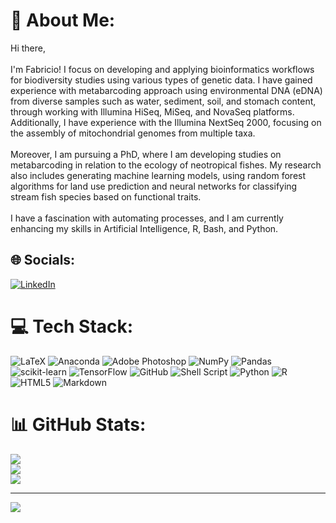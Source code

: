 # 💫 About Me:
Hi there,<br><br>I'm Fabricio! I focus on developing and applying bioinformatics workflows for biodiversity studies using various types of genetic data. I have gained experience with metabarcoding approach using environmental DNA (eDNA) from diverse samples such as water, sediment, soil, and stomach content, through working with Illumina HiSeq, MiSeq, and NovaSeq platforms. Additionally, I have experience with the Illumina NextSeq 2000, focusing on the assembly of mitochondrial genomes from multiple taxa.<br><br>Moreover, I am pursuing a PhD, where I am developing studies on metabarcoding in relation to the ecology of neotropical fishes. My research also includes generating machine learning models, using random forest algorithms for land use prediction and neural networks for classifying stream fish species based on functional traits.<br><br>I have a fascination with automating processes, and I am currently enhancing my skills in Artificial Intelligence, R, Bash, and Python.


## 🌐 Socials:
[![LinkedIn](https://img.shields.io/badge/LinkedIn-%230077B5.svg?logo=linkedin&logoColor=white)](https://linkedin.com/in/linkedin.com/in/fabricio-dos-anjos-santa-rosa-b3a9771b9) 

# 💻 Tech Stack:
![LaTeX](https://img.shields.io/badge/latex-%23008080.svg?style=plastic&logo=latex&logoColor=white) ![Anaconda](https://img.shields.io/badge/Anaconda-%2344A833.svg?style=plastic&logo=anaconda&logoColor=white) ![Adobe Photoshop](https://img.shields.io/badge/adobe%20photoshop-%2331A8FF.svg?style=plastic&logo=adobe%20photoshop&logoColor=white) ![NumPy](https://img.shields.io/badge/numpy-%23013243.svg?style=plastic&logo=numpy&logoColor=white) ![Pandas](https://img.shields.io/badge/pandas-%23150458.svg?style=plastic&logo=pandas&logoColor=white) ![scikit-learn](https://img.shields.io/badge/scikit--learn-%23F7931E.svg?style=plastic&logo=scikit-learn&logoColor=white) ![TensorFlow](https://img.shields.io/badge/TensorFlow-%23FF6F00.svg?style=plastic&logo=TensorFlow&logoColor=white) ![GitHub](https://img.shields.io/badge/github-%23121011.svg?style=plastic&logo=github&logoColor=white) ![Shell Script](https://img.shields.io/badge/shell_script-%23121011.svg?style=plastic&logo=gnu-bash&logoColor=white) ![Python](https://img.shields.io/badge/python-3670A0?style=plastic&logo=python&logoColor=ffdd54) ![R](https://img.shields.io/badge/r-%23276DC3.svg?style=plastic&logo=r&logoColor=white) ![HTML5](https://img.shields.io/badge/html5-%23E34F26.svg?style=plastic&logo=html5&logoColor=white) ![Markdown](https://img.shields.io/badge/markdown-%23000000.svg?style=plastic&logo=markdown&logoColor=white)
# 📊 GitHub Stats:
![](https://github-readme-stats.vercel.app/api?username=FabricioA14&theme=dark&hide_border=false&include_all_commits=true&count_private=true)<br/>
![](https://github-readme-streak-stats.herokuapp.com/?user=FabricioA14&theme=dark&hide_border=false)<br/>
![](https://github-readme-stats.vercel.app/api/top-langs/?username=FabricioA14&theme=dark&hide_border=false&include_all_commits=true&count_private=true&layout=compact)

---
[![](https://visitcount.itsvg.in/api?id=FabricioA14&icon=8&color=12)](https://visitcount.itsvg.in)

<!-- Proudly created with GPRM ( https://gprm.itsvg.in ) -->
